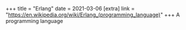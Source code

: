 +++
title = "Erlang"
date = 2021-03-06
[extra]
link = "https://en.wikipedia.org/wiki/Erlang_(programming_language)"
+++
A programming language

